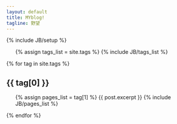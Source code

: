 ```yaml
---
layout: default
title: MYblog!
tagline: 野望
---
```

{% include JB/setup %}

<ul class="tag_box inline">
  {% assign tags_list = site.tags %}  
  {% include JB/tags_list %}
</ul>

{% for tag in site.tags %} 
  <h2 id="{{ tag[0] }}-ref">{{ tag[0] }}</h2>
  <ul class="posts">
    {% assign pages_list = tag[1] %}  
	{{ post.excerpt }}
    {% include JB/pages_list %}
  </ul>
{% endfor %}

<!--<ul class="posts">
  {% for post in site.posts %}
    <li> <span>{{post.date | date_to_string }}</span> &raquo; <a href="{{ BASE_PATH }}{{ post.url }}">{{ post.title }}</a></li>
	<li>{{ post.excerpt }}</li>
  {% endfor %}
</ul> -->

